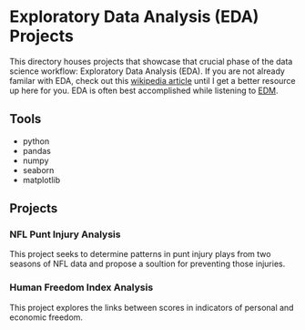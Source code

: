# Exploratory Data Analysis (EDA) Projects

This directory houses projects that showcase that crucial phase of the data science workflow: Exploratory Data Analysis (EDA). 
If you are not already familar with EDA, check out this [wikipedia article](https://en.wikipedia.org/wiki/Exploratory_data_analysis) until I get a better resource up here for you. EDA is often best accomplished while listening to [EDM](https://en.wikipedia.org/wiki/Electronic_dance_music). 

## Tools
- python 
- pandas
- numpy
- seaborn
- matplotlib

## Projects 

### NFL Punt Injury Analysis
This project seeks to determine patterns in punt injury plays from two seasons of NFL data and propose a soultion for preventing those injuries.

### Human Freedom Index Analysis
This project explores the links between scores in indicators of personal and economic freedom.
